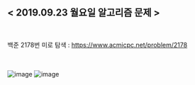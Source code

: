 ## < 2019.09.23 월요일 알고리즘 문제 >

<br>

백준 2178번 미로 탐색 :  https://www.acmicpc.net/problem/2178
<br><br><br>

![image](https://user-images.githubusercontent.com/33410490/65036880-6f24b600-d987-11e9-877e-ee3089a77f7e.png)
![image](https://user-images.githubusercontent.com/33410490/65036911-7f3c9580-d987-11e9-8986-ed30cb545b38.png)
